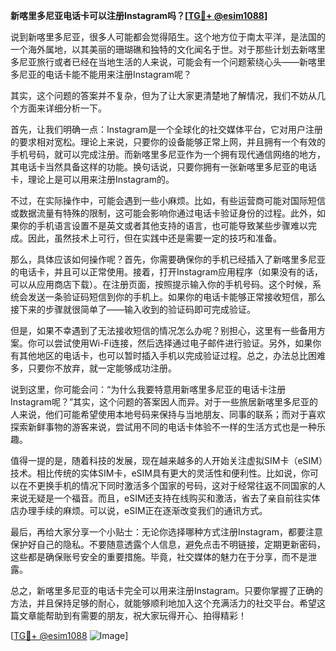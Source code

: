 **新喀里多尼亚电话卡可以注册Instagram吗？[[TG💪+ @esim1088](https://t.me/s/esim1088)]**

说到新喀里多尼亚，很多人可能都会觉得陌生。这个地方位于南太平洋，是法国的一个海外属地，以其美丽的珊瑚礁和独特的文化闻名于世。对于那些计划去新喀里多尼亚旅行或者已经在当地生活的人来说，可能会有一个问题萦绕心头——新喀里多尼亚的电话卡能不能用来注册Instagram呢？

其实，这个问题的答案并不复杂，但为了让大家更清楚地了解情况，我们不妨从几个方面来详细分析一下。

首先，让我们明确一点：Instagram是一个全球化的社交媒体平台，它对用户注册的要求相对宽松。理论上来说，只要你的设备能够正常上网，并且拥有一个有效的手机号码，就可以完成注册。而新喀里多尼亚作为一个拥有现代通信网络的地方，其电话卡当然具备这样的功能。换句话说，只要你拥有一张新喀里多尼亚的电话卡，理论上是可以用来注册Instagram的。

不过，在实际操作中，可能会遇到一些小麻烦。比如，有些运营商可能对国际短信或数据流量有特殊的限制，这可能会影响你通过电话卡验证身份的过程。此外，如果你的手机语言设置不是英文或者其他支持的语言，也可能导致某些步骤难以完成。因此，虽然技术上可行，但在实践中还是需要一定的技巧和准备。

那么，具体应该如何操作呢？首先，你需要确保你的手机已经插入了新喀里多尼亚的电话卡，并且可以正常使用。接着，打开Instagram应用程序（如果没有的话，可以从应用商店下载）。在注册页面，按照提示输入你的手机号码。这个时候，系统会发送一条验证码短信到你的手机上。如果你的电话卡能够正常接收短信，那么接下来的步骤就很简单了——输入收到的验证码即可完成验证。

但是，如果不幸遇到了无法接收短信的情况怎么办呢？别担心，这里有一些备用方案。你可以尝试使用Wi-Fi连接，然后选择通过电子邮件进行验证。另外，如果你有其他地区的电话卡，也可以暂时插入手机以完成验证过程。总之，办法总比困难多，只要你不放弃，就一定能够成功注册。

说到这里，你可能会问：“为什么我要特意用新喀里多尼亚的电话卡注册Instagram呢？”其实，这个问题的答案因人而异。对于一些旅居新喀里多尼亚的人来说，他们可能希望使用本地号码来保持与当地朋友、同事的联系；而对于喜欢探索新鲜事物的游客来说，尝试用不同的电话卡体验不一样的生活方式也是一种乐趣。

值得一提的是，随着科技的发展，现在越来越多的人开始关注虚拟SIM卡（eSIM）技术。相比传统的实体SIM卡，eSIM具有更大的灵活性和便利性。比如说，你可以在不更换手机的情况下同时激活多个国家的号码，这对于经常往返不同国家的人来说无疑是一个福音。而且，eSIM还支持在线购买和激活，省去了亲自前往实体店办理手续的麻烦。可以说，eSIM正在逐渐改变我们的通讯方式。

最后，再给大家分享一个小贴士：无论你选择哪种方式注册Instagram，都要注意保护好自己的隐私。不要随意透露个人信息，避免点击不明链接，定期更新密码，这些都是确保账号安全的重要措施。毕竟，社交媒体的魅力在于分享，而不是泄露。

总之，新喀里多尼亚的电话卡完全可以用来注册Instagram。只要你掌握了正确的方法，并且保持足够的耐心，就能够顺利地加入这个充满活力的社交平台。希望这篇文章能帮助到有需要的朋友，祝大家玩得开心、拍得精彩！ 

[[TG💪+ @esim1088](https://t.me/s/esim1088) ![Image](https://i.postimg.cc/4NQfJmqS/Snipaste-2025-05-13-00-14-12.png)]